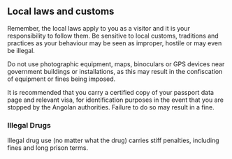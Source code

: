 ## Local laws and customs

Remember, the local laws apply to you as a visitor and it is your responsibility to follow them. Be sensitive to local customs, traditions and practices as your behaviour may be seen as improper, hostile or may even be illegal.

Do not use photographic equipment, maps, binoculars or GPS devices near government buildings or installations, as this may result in the confiscation of equipment or fines being imposed.

It is recommended that you carry a certified copy of your passport data page and relevant visa, for identification purposes in the event that you are stopped by the Angolan authorities. Failure to do so may result in a fine.

### **Illegal Drugs**

Illegal drug use (no matter what the drug) carries stiff penalties, including fines and long prison terms.